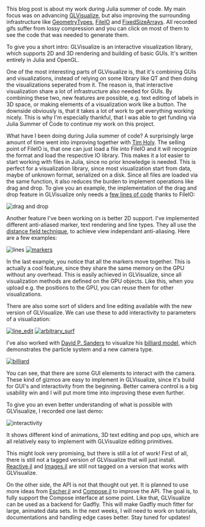This blog post is about my work during Julia summer of code.
My main focus was on advancing [GLVisualize](https://github.com/JuliaGL/GLVisualize.jl), but also improving the surrounding infrastructure like [GeometryTypes](https://github.com/JuliaGeometry/GeometryTypes.jl), [FileIO](https://github.com/JuliaIO/FileIO.jl) and [FixedSizeArrays](https://github.com/SimonDanisch/FixedSizeArrays.jl).
All recorded gifs suffer from lossy compression and you can click on most of them to see the code that was needed to generate them.

To give you a short intro: GLVisualize is an interactive visualization library, which supports 2D and 3D rendering and building of basic GUIs. It's written entirely in Julia and OpenGL.

One of the most interesting parts of GLVisualize is, that it's combining GUIs and visualizations, instead of relying on some library like QT and then doing the visualizations seperated from it.
The reason is, that interactive visualization share a lot of infrastructure also needed for GUIs.
By combining these two, new features are possible, e.g. text editing of labels in 3D space, or making elements of a visualization work like a button.
The downside obviously is, that it takes a lot of work to get everything working nicely.
This is why I'm especially thankful, that I was able to get funding via Julia Summer of Code to continue my work on this project.

What have I been doing during Julia summer of code?
A surprisingly large amount of time went into improving together with [Tim Holy](https://github.com/timholy).
The selling point of FileIO is, that one can just load a file into FileIO and it will recognize the format and load the respective IO library. This makes it a lot easier to start working with files in Julia, since no prior knowledge is needed.
This is perfect for a visualization library, since most visualization start from data, maybe of unknown format, serialized on a disk.
Since all files are loaded via the same function, it also reduces the burden to implement operations like drag and drop.
To give you an example, the implementation of the drag and drop feature in GLVisualize only needs a [few lines of code](https://gist.github.com/SimonDanisch/e0a8a2cbc3106ce6c123#file-dragndrop-jl) thanks to FileIO:

![drag and drop](https://github.com/SimonDanisch/Blog/blob/master/10-22-15-jsoc/dragndrop2.gif?raw=true)

Another feature I've been working on is better 2D support.
I've implemented different anti-aliased marker, text rendering and line types.
They all use the [distance field technique](http://www.valvesoftware.com/publications/2007/SIGGRAPH2007_AlphaTestedMagnification.pdf), to achieve view independant anti-aliasing.
Here are a few examples:

![lines](https://github.com/SimonDanisch/Blog/blob/master/10-22-15-jsoc/lines.png?raw=true)
[![markers](https://github.com/SimonDanisch/Blog/blob/master/10-22-15-jsoc/markers.gif?raw=true)](
https://github.com/SimonDanisch/Blog/blob/master/10-22-15-jsoc/marker.jl
)

In the last example, you notice that all the markers move together. This is actually a cool feature, since they share the same memory on the GPU without any overhead.
This is easily achieved in GLVisualize, since all visualization methods are defined on the GPU objects.
Like this, when you upload e.g. the positions to the GPU, you can reuse them for other visualizations.

There are also some sort of sliders and line editing available with the new version of GLVisualize.
We can use these to add interactivity to parameters of a visualization:

[![line_edit](https://github.com/SimonDanisch/Blog/blob/master/10-22-15-jsoc/volume_color.gif?raw=true)](
https://github.com/SimonDanisch/Blog/blob/master/10-22-15-jsoc/color_volume.jl
)
[![arbitrary_surf](https://github.com/SimonDanisch/Blog/blob/master/10-22-15-jsoc/arbitrary_surf.gif?raw=true)](
https://github.com/SimonDanisch/Blog/blob/master/10-22-15-jsoc/arbitrary_surf.jl
)

I've also worked with [David P. Sanders](https://github.com/dpsanders) to visualize his [billiard model](https://github.com/dpsanders/BilliardModels.jl), which demonstrates the particle system and a new camera type.

[![billiard](https://github.com/SimonDanisch/Blog/blob/master/10-22-15-jsoc/billiard.gif)](
https://github.com/SimonDanisch/Blog/blob/master/10-22-15-jsoc/billard.jl
)

You can see, that there are some GUI elements to interact with the camera.
These kind of gizmos are easy to implement in GLVisualize, since it's build for GUI's and interactivity from the beginning. 
Better camera control is a big usability win and I will put more time into improving these even further.

To give you an even better understanding of what is possible with GLVisualize, I recorded one last demo:

![interactivity](https://github.com/SimonDanisch/Blog/blob/master/10-22-15-jsoc/interactivity.gif?raw=true)

It shows different kind of animations, 3D text editing and pop ups, which are all relatively easy to implement with GLVisualize editing primitives.

This might look very promising, but there is still a lot of work!
First of all, there is still not a tagged version of GLVisualize that will just install.
[Reactive.jl](https://github.com/JuliaLang/Reactive.jl) and [Images.jl](https://github.com/timholy/Images.jl) are still not tagged on a version that works with GLVisualize.

On the other side, the API is not that thought out yet.
It is planned to use more ideas from [Escher.jl](https://github.com/shashi/Escher.jl) and [Compose.jl](https://github.com/dcjones/Compose.jl) to improve the API.
The goal is, to fully support the Compose interface at some point.
Like that, GLVisualize can be used as a backend for Gadfly. This will make Gadfly much fitter for large, animated data sets.
In the next weeks, I will need to work on tutorials, documentations and handling edge cases better.
Stay tuned for updates!
